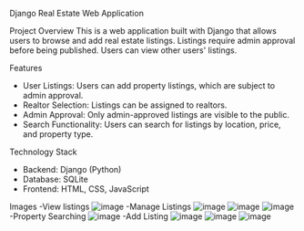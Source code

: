 Django Real Estate Web Application

Project Overview
This is a web application built with Django that allows users to browse and add real estate listings. Listings require admin approval before being published. Users can view other users' listings.

Features
- User Listings: Users can add property listings, which are subject to admin approval.
- Realtor Selection: Listings can be assigned to realtors.
- Admin Approval: Only admin-approved listings are visible to the public.
- Search Functionality: Users can search for listings by location, price, and property type.

Technology Stack
- Backend: Django (Python)
- Database: SQLite
- Frontend: HTML, CSS, JavaScript

Images
-View listings
![image](https://github.com/user-attachments/assets/853a39c8-e2a3-41a8-8fd7-f581901a959b)
-Manage Listings
![image](https://github.com/user-attachments/assets/4c9de158-c3c9-4047-afe8-5ce6f9bc9f6b)
![image](https://github.com/user-attachments/assets/23252379-1fce-414c-bb5a-068ba986bdd8)
![image](https://github.com/user-attachments/assets/11fabc8e-1c91-4ff9-bd5a-d047fe3f58e8)
-Property Searching
![image](https://github.com/user-attachments/assets/5b6d16ed-f77d-4203-8dd8-04c93c975286)
-Add Listing
![image](https://github.com/user-attachments/assets/7f83e93d-a640-4786-a8f5-ce3168207a35)
![image](https://github.com/user-attachments/assets/bab89e28-fcc6-4885-83b5-1b106c68ab3c)
![image](https://github.com/user-attachments/assets/8a9de134-ab1c-4e60-9da0-fbff0e4681b5)







